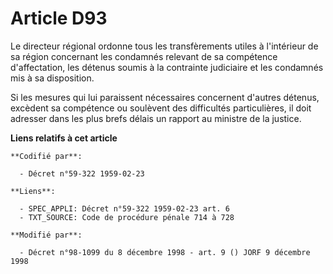 # Article D93

Le directeur régional ordonne tous les transfèrements utiles à l'intérieur de sa région concernant les condamnés relevant de
sa compétence d'affectation, les détenus soumis à la contrainte judiciaire et les condamnés mis à sa disposition.

Si les mesures qui lui paraissent nécessaires concernent d'autres détenus, excèdent sa compétence ou soulèvent des
difficultés particulières, il doit adresser dans les plus brefs délais un rapport au ministre de la justice.

**Liens relatifs à cet article**

	**Codifié par**:

	  - Décret n°59-322 1959-02-23

	**Liens**:

	  - SPEC_APPLI: Décret n°59-322 1959-02-23 art. 6
	  - TXT_SOURCE: Code de procédure pénale 714 à 728

	**Modifié par**:

	  - Décret n°98-1099 du 8 décembre 1998 - art. 9 () JORF 9 décembre 1998
